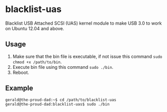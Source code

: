 blacklist-uas
=============

Blacklist USB Attached SCSI (UAS) kernel module to make USB 3.0 to work on Ubuntu 12.04 and above.


Usage
-----

1. Make sure that the bin file is executable, if not issue this command `sudo chmod +x /path/to/bin`.
2. Execute bin file using this command `sudo ./bin`. 
3. Reboot.

Example
-------

```
gerald@the-proud-dad:~$ cd /path/to/blacklist-uas
gerald@the-proud-dad:blacklist-uas$ sudo ./bin
```
